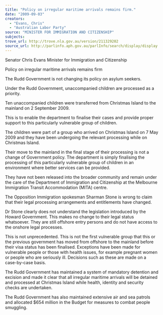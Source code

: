 ```yaml
---
title: "Policy on irregular maritime arrivals remains firm."
date: "2009-09-03"
creators:
  - "Evans, Chris"
  - "Australian Labor Party"
source: "MINISTER FOR IMMIGRATION AND CITIZENSHIP"
subjects:
trove_url: http://trove.nla.gov.au/version/211329202
source_url: http://parlinfo.aph.gov.au/parlInfo/search/display/display.w3p;query=Id%3A%22media/pressrel/LFMU6%22
---
```


 Senator Chris Evans  Minister for Immigration and Citizenship 

 Policy on irregular maritime arrivals remains firm 

 The Rudd Government is not changing its policy on asylum seekers. 

 Under the Rudd Government, unaccompanied children are processed as a priority.  

 Ten unaccompanied children were transferred from Christmas Island to the mainland  on 2 September 2009. 

 This is to enable the department to finalise their cases and provide proper support to  this particularly vulnerable group of children. 

 The children were part of a group who arrived on Christmas Island on 7 May 2009  and they have been undergoing the relevant processing while on Christmas Island. 

 Their move to the mainland in the final stage of their processing is not a change of  Government policy. The department is simply finalising the processing of this  particularly vulnerable group of children in an environment where better services can  be provided. 

 They have not been released into the broader community and remain under the care  of the Department of Immigration and Citizenship at the Melbourne Immigration  Transit Accommodation (MITA) centre. 

 The Opposition Immigration spokesman Sharman Stone is wrong to claim that their  legal processing arrangements and entitlements have changed. 

 Dr Stone clearly does not understand the legislation introduced by the Howard  Government. This makes no change to their legal status whatsoever. They are still  offshore entry persons and do not have access to the onshore legal processes. 

 This is not unprecedented. This is not the first vulnerable group that this or the  previous government has moved from offshore to the mainland before their visa  status has been finalised. Exceptions have been made for vulnerable people or  those with health issues, for example pregnant women or people who are seriously  ill. Decisions such as these are made on a case-by-case basis. 

 The Rudd Government has maintained a system of mandatory detention and  excision and made it clear that all irregular maritime arrivals will be detained and  processed at Christmas Island while health, identity and security checks are  undertaken.  

 The Rudd Government has also maintained extensive air and sea patrols and  allocated $654 million in the Budget for measures to combat people smuggling. 

 

